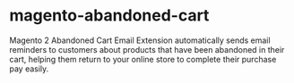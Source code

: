 # magento-abandoned-cart
Magento 2 Abandoned Cart Email Extension automatically sends email reminders to customers about products that have been abandoned in their cart, helping them return to your online store to complete their purchase pay easily.
